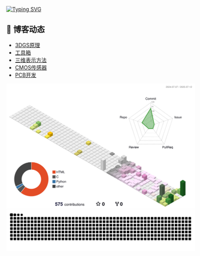[![Typing SVG](https://readme-typing-svg.demolab.com?font=Ma+Shan+Zheng&size=40&duration=2998&pause=1000&color=47A042&center=true&vCenter=true&repeat=false&width=800&lines=%E8%BD%BB%E6%9D%BE%E5%8D%B3%E5%8D%95%E7%BA%AF%EF%BC%8C%E9%80%9F%E6%88%90%E5%8D%B3%E7%B2%BE%E5%87%86)](https://git.io/typing-svg)

## 📕 博客动态
<!-- BLOG-POST-LIST:START -->
- [3DGS原理](https://hatrix.site/posts/3DGS%E5%8E%9F%E7%90%86/)
- [工具箱](https://hatrix.site/posts/%E5%B7%A5%E5%85%B7%E7%AE%B1/)
- [三维表示方法](https://hatrix.site/posts/%E4%B8%89%E7%BB%B4%E8%A1%A8%E7%A4%BA%E6%96%B9%E6%B3%95/)
- [CMOS传感器](https://hatrix.site/posts/CMOS%E4%BC%A0%E6%84%9F%E5%99%A8/)
- [PCB开发](https://hatrix.site/posts/PCB%E5%BC%80%E5%8F%91/)
<!-- BLOG-POST-LIST:END -->

![](profile-3d-contrib/profile-season-animate.svg)
<picture>
  <source media="(prefers-color-scheme: dark)" srcset="https://raw.githubusercontent.com/SparkyXXX/SparkyXXX/output/github-contribution-grid-snake-dark.svg">
  <source media="(prefers-color-scheme: light)" srcset="https://raw.githubusercontent.com/SparkyXXX/SparkyXXX/output/github-contribution-grid-snake.svg">
  <img alt="github contribution grid snake animation" src="https://raw.githubusercontent.com/Peter-JXL/Peter-JXL/output/github-contribution-grid-snake.svg">
</picture>
